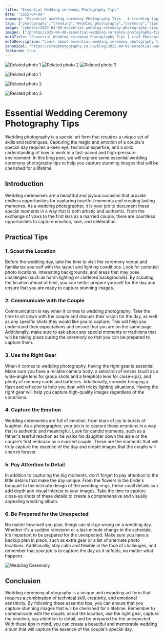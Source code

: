 ```yaml
---
title: "Essential Wedding ceremony Photography Tips"
date: "2025-04-08"
summary: "Essential Wedding ceremony Photography Tips - A trending topic in photography."
tags: ["photography","trending","Wedding photography","ceremony","tips","location","gear","emotion","detail","unexpected","communication"]
image: "/photos/2025-04-08-essential-wedding-ceremony-photography-tips-1.jpg"
images: ["/photos/2025-04-08-essential-wedding-ceremony-photography-tips-1.jpg","/photos/2025-04-08-essential-wedding-ceremony-photography-tips-2.jpg","/photos/2025-04-08-essential-wedding-ceremony-photography-tips-3.jpg"]
metaTitle: "Essential Wedding ceremony Photography Tips | cre8 Photography"
metaDescription: "Learn about essential wedding ceremony photography tips in photography with practical tips and insights."
canonical: "https://cre8photography.co.uk/blog/2025-04-08-essential-wedding-ceremony-photography-tips"
featured: true
---
```


<!-- Gallery as HTML -->

<div class="grid grid-cols-1 sm:grid-cols-2 md:grid-cols-3 gap-4">
  <img src="/photos/2025-04-08-essential-wedding-ceremony-photography-tips-1.jpg" alt="Related photo 1" class="w-full rounded-lg" />
<img src="/photos/2025-04-08-essential-wedding-ceremony-photography-tips-2.jpg" alt="Related photo 2" class="w-full rounded-lg" />
<img src="/photos/2025-04-08-essential-wedding-ceremony-photography-tips-3.jpg" alt="Related photo 3" class="w-full rounded-lg" />
</div>


<!-- Gallery as Markdown -->
![Related photo 1](/photos/2025-04-08-essential-wedding-ceremony-photography-tips-1.jpg)


![Related photo 2](/photos/2025-04-08-essential-wedding-ceremony-photography-tips-2.jpg)


![Related photo 3](/photos/2025-04-08-essential-wedding-ceremony-photography-tips-3.jpg)



# Essential Wedding Ceremony Photography Tips

Wedding photography is a special art form that requires a unique set of skills and techniques. Capturing the magic and emotion of a couple's special day requires a keen eye, technical expertise, and a solid understanding of how to work in a fast-paced and high-pressure environment. In this blog post, we will explore some essential wedding ceremony photography tips to help you capture stunning images that will be cherished for a lifetime.

## Introduction

Wedding ceremonies are a beautiful and joyous occasion that provide endless opportunities for capturing heartfelt moments and creating lasting memories. As a wedding photographer, it is your job to document these special moments in a way that is both artistic and authentic. From the exchange of vows to the first kiss as a married couple, there are countless opportunities to capture emotion, love, and celebration.

## Practical Tips

### 1. Scout the Location

Before the wedding day, take the time to visit the ceremony venue and familiarize yourself with the layout and lighting conditions. Look for potential photo locations, interesting backgrounds, and areas that may pose challenges (such as harsh lighting or cluttered backgrounds). By scouting the location ahead of time, you can better prepare yourself for the day and ensure that you are ready to capture stunning images.

### 2. Communicate with the Couple

Communication is key when it comes to wedding photography. Take the time to sit down with the couple and discuss their vision for the day, as well as any specific shots they would like you to capture. This will help you understand their expectations and ensure that you are on the same page. Additionally, make sure to ask about any special moments or traditions that will be taking place during the ceremony so that you can be prepared to capture them.

### 3. Use the Right Gear

When it comes to wedding photography, having the right gear is essential. Make sure you have a reliable camera body, a selection of lenses (such as a wide-angle lens for group shots and a telephoto lens for close-ups), and plenty of memory cards and batteries. Additionally, consider bringing a flash and reflector to help you deal with tricky lighting situations. Having the right gear will help you capture high-quality images regardless of the conditions.

### 4. Capture the Emotion

Wedding ceremonies are full of emotion, from tears of joy to bursts of laughter. As a photographer, your job is to capture these emotions in a way that is authentic and meaningful. Look for candid moments, such as a father's tearful reaction as he walks his daughter down the aisle or the couple's first embrace as a married couple. These are the moments that will truly capture the essence of the day and create images that the couple will cherish forever.

### 5. Pay Attention to Detail

In addition to capturing the big moments, don't forget to pay attention to the little details that make the day unique. From the flowers in the bride's bouquet to the intricate design of the wedding rings, these small details can add depth and visual interest to your images. Take the time to capture close-up shots of these details to create a comprehensive and visually appealing wedding album.

### 6. Be Prepared for the Unexpected

No matter how well you plan, things can still go wrong on a wedding day. Whether it's a sudden rainstorm or a last-minute change in the schedule, it's important to be prepared for the unexpected. Make sure you have a backup plan in place, such as extra gear or a list of alternate photo locations. Additionally, stay calm and flexible in the face of challenges, and remember that your job is to capture the day as it unfolds, no matter what happens.

![Wedding Ceremony](/path/to/wedding_ceremony.jpg)

## Conclusion

Wedding ceremony photography is a unique and rewarding art form that requires a combination of technical skill, creativity, and emotional sensitivity. By following these essential tips, you can ensure that you capture stunning images that will be cherished for a lifetime. Remember to communicate with the couple, scout the location, use the right gear, capture the emotion, pay attention to detail, and be prepared for the unexpected. With these tips in mind, you can create a beautiful and memorable wedding album that will capture the essence of the couple's special day.

